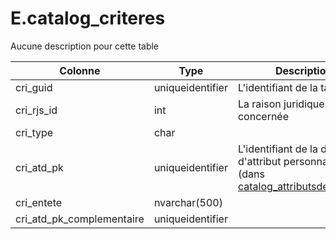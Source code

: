 # E.catalog_criteres

Aucune description pour cette table

Colonne|Type|Description
---|---|---
cri_guid|uniqueidentifier|L'identifiant de la table 
cri_rjs_id|int|La raison juridique concernée 
cri_type|char|
cri_atd_pk|uniqueidentifier|L'identifiant de la définition d'attribut personnalisé (dans [catalog_attributsdefinitions](generated_catalog_attributsdefinitions.md)) 
cri_entete|nvarchar(500)|
cri_atd_pk_complementaire|uniqueidentifier|
